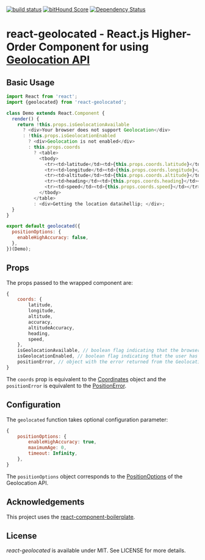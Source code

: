 [![build status](https://secure.travis-ci.org/no23reason/react-geolocated.svg)](http://travis-ci.org/no23reason/react-geolocated) [![bitHound Score](https://www.bithound.io/github/no23reason/react-geolocated/badges/score.svg)](https://www.bithound.io/github/no23reason/react-geolocated) [![Dependency Status](https://david-dm.org/no23reason/react-geolocated.svg)](https://david-dm.org/no23reason/react-geolocated)
# react-geolocated - React.js Higher-Order Component for using [Geolocation API](https://developer.mozilla.org/en-US/docs/Web/API/Geolocation)

## Basic Usage

```js
import React from 'react';
import {geolocated} from 'react-geolocated';

class Demo extends React.Component {
  render() {
    return !this.props.isGeolocationAvailable
      ? <div>Your browser does not support Geolocation</div>
      : !this.props.isGeolocationEnabled
        ? <div>Geolocation is not enabled</div>
        : this.props.coords
          ? <table>
            <tbody>
              <tr><td>latitude</td><td>{this.props.coords.latitude}</td></tr>
              <tr><td>longitude</td><td>{this.props.coords.longitude}</td></tr>
              <tr><td>altitude</td><td>{this.props.coords.altitude}</td></tr>
              <tr><td>heading</td><td>{this.props.coords.heading}</td></tr>
              <tr><td>speed</td><td>{this.props.coords.speed}</td></tr>
            </tbody>
          </table>
          : <div>Getting the location data&hellip; </div>;
  }
}

export default geolocated({
  positionOptions: {
    enableHighAccuracy: false,
  },
})(Demo);
```

## Props
The props passed to the wrapped component are:
```js
{
    coords: {
        latitude,
        longitude,
        altitude,
        accuracy,
        altitudeAccuracy,
        heading,
        speed,
    },
    isGeolocationAvailable, // boolean flag indicating that the browser supports the Geolocation API
    isGeolocationEnabled, // boolean flag indicating that the user has allowed the use of the Geolocation API
    positionError, // object with the error returned from the Geolocation API call
}
```
The `coords` prop is equivalent to the [Coordinates](https://developer.mozilla.org/en-US/docs/Web/API/Coordinates) object and the `positionError` is equivalent to the [PositionError](https://developer.mozilla.org/en-US/docs/Web/API/PositionError).

## Configuration
The `geolocated` function takes optional configuration parameter:
```js
{
    positionOptions: {
        enableHighAccuracy: true,
        maximumAge: 0,
        timeout: Infinity,
    },
}
```
The `positionOptions` object corresponds to the [PositionOptions](https://developer.mozilla.org/en-US/docs/Web/API/PositionOptions) of the Geolocation API. 

## Acknowledgements

This project uses the [react-component-boilerplate](https://github.com/survivejs/react-component-boilerplate).

## License

*react-geolocated* is available under MIT. See LICENSE for more details.
